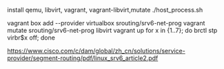 install qemu, libvirt, vagrant, vagrant-libvirt,mutate
./host_process.sh

vagrant box add --provider virtualbox srouting/srv6-net-prog
vagrant mutate srouting/srv6-net-prog  libvirt
vagrant up
for x in {1..7}; do brctl stp virbr$x off; done


https://www.cisco.com/c/dam/global/zh_cn/solutions/service-provider/segment-routing/pdf/linux_srv6_article2.pdf
